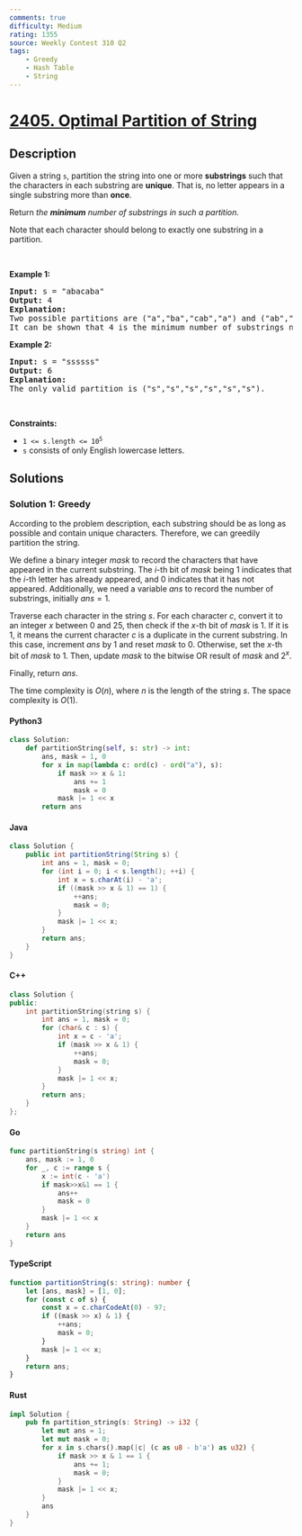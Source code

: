 ```yaml
---
comments: true
difficulty: Medium
rating: 1355
source: Weekly Contest 310 Q2
tags:
    - Greedy
    - Hash Table
    - String
---
```


<!-- problem:start -->

# [2405. Optimal Partition of String](https://leetcode.com/problems/optimal-partition-of-string)

## Description

<!-- description:start -->

<p>Given a string <code>s</code>, partition the string into one or more <strong>substrings</strong> such that the characters in each substring are <strong>unique</strong>. That is, no letter appears in a single substring more than <strong>once</strong>.</p>

<p>Return <em>the <strong>minimum</strong> number of substrings in such a partition.</em></p>

<p>Note that each character should belong to exactly one substring in a partition.</p>

<p>&nbsp;</p>
<p><strong class="example">Example 1:</strong></p>

<pre>
<strong>Input:</strong> s = &quot;abacaba&quot;
<strong>Output:</strong> 4
<strong>Explanation:</strong>
Two possible partitions are (&quot;a&quot;,&quot;ba&quot;,&quot;cab&quot;,&quot;a&quot;) and (&quot;ab&quot;,&quot;a&quot;,&quot;ca&quot;,&quot;ba&quot;).
It can be shown that 4 is the minimum number of substrings needed.
</pre>

<p><strong class="example">Example 2:</strong></p>

<pre>
<strong>Input:</strong> s = &quot;ssssss&quot;
<strong>Output:</strong> 6
<strong>Explanation:
</strong>The only valid partition is (&quot;s&quot;,&quot;s&quot;,&quot;s&quot;,&quot;s&quot;,&quot;s&quot;,&quot;s&quot;).
</pre>

<p>&nbsp;</p>
<p><strong>Constraints:</strong></p>

<ul>
	<li><code>1 &lt;= s.length &lt;= 10<sup>5</sup></code></li>
	<li><code>s</code> consists of only English lowercase letters.</li>
</ul>

<!-- description:end -->

## Solutions

<!-- solution:start -->

### Solution 1: Greedy

According to the problem description, each substring should be as long as possible and contain unique characters. Therefore, we can greedily partition the string.

We define a binary integer $\textit{mask}$ to record the characters that have appeared in the current substring. The $i$-th bit of $\textit{mask}$ being $1$ indicates that the $i$-th letter has already appeared, and $0$ indicates that it has not appeared. Additionally, we need a variable $\textit{ans}$ to record the number of substrings, initially $\textit{ans} = 1$.

Traverse each character in the string $s$. For each character $c$, convert it to an integer $x$ between $0$ and $25$, then check if the $x$-th bit of $\textit{mask}$ is $1$. If it is $1$, it means the current character $c$ is a duplicate in the current substring. In this case, increment $\textit{ans}$ by $1$ and reset $\textit{mask}$ to $0$. Otherwise, set the $x$-th bit of $\textit{mask}$ to $1$. Then, update $\textit{mask}$ to the bitwise OR result of $\textit{mask}$ and $2^x$.

Finally, return $\textit{ans}$.

The time complexity is $O(n)$, where $n$ is the length of the string $s$. The space complexity is $O(1)$.

<!-- tabs:start -->

#### Python3

```python
class Solution:
    def partitionString(self, s: str) -> int:
        ans, mask = 1, 0
        for x in map(lambda c: ord(c) - ord("a"), s):
            if mask >> x & 1:
                ans += 1
                mask = 0
            mask |= 1 << x
        return ans
```

#### Java

```java
class Solution {
    public int partitionString(String s) {
        int ans = 1, mask = 0;
        for (int i = 0; i < s.length(); ++i) {
            int x = s.charAt(i) - 'a';
            if ((mask >> x & 1) == 1) {
                ++ans;
                mask = 0;
            }
            mask |= 1 << x;
        }
        return ans;
    }
}
```

#### C++

```cpp
class Solution {
public:
    int partitionString(string s) {
        int ans = 1, mask = 0;
        for (char& c : s) {
            int x = c - 'a';
            if (mask >> x & 1) {
                ++ans;
                mask = 0;
            }
            mask |= 1 << x;
        }
        return ans;
    }
};
```

#### Go

```go
func partitionString(s string) int {
	ans, mask := 1, 0
	for _, c := range s {
		x := int(c - 'a')
		if mask>>x&1 == 1 {
			ans++
			mask = 0
		}
		mask |= 1 << x
	}
	return ans
}
```

#### TypeScript

```ts
function partitionString(s: string): number {
    let [ans, mask] = [1, 0];
    for (const c of s) {
        const x = c.charCodeAt(0) - 97;
        if ((mask >> x) & 1) {
            ++ans;
            mask = 0;
        }
        mask |= 1 << x;
    }
    return ans;
}
```

#### Rust

```rust
impl Solution {
    pub fn partition_string(s: String) -> i32 {
        let mut ans = 1;
        let mut mask = 0;
        for x in s.chars().map(|c| (c as u8 - b'a') as u32) {
            if mask >> x & 1 == 1 {
                ans += 1;
                mask = 0;
            }
            mask |= 1 << x;
        }
        ans
    }
}
```

<!-- tabs:end -->

<!-- solution:end -->

<!-- problem:end -->
